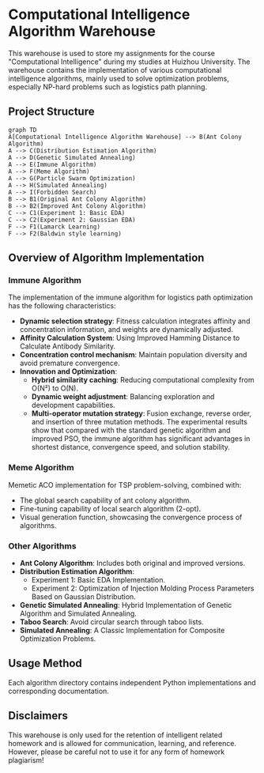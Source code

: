 # Computational Intelligence Algorithm Warehouse
This warehouse is used to store my assignments for the course "Computational Intelligence" during my studies at Huizhou University. The warehouse contains the implementation of various computational intelligence algorithms, mainly used to solve optimization problems, especially NP-hard problems such as logistics path planning.
## Project Structure
```mermaid
graph TD
A[Computational Intelligence Algorithm Warehouse] --> B(Ant Colony Algorithm)
A --> C(Distribution Estimation Algorithm)
A --> D(Genetic Simulated Annealing)
A --> E(Immune Algorithm)
A --> F(Meme Algorithm)
A --> G(Particle Swarm Optimization)
A --> H(Simulated Annealing)
A --> I(Forbidden Search)
B --> B1(Original Ant Colony Algorithm)
B --> B2(Improved Ant Colony Algorithm)
C --> C1(Experiment 1: Basic EDA)
C --> C2(Experiment 2: Gaussian EDA)
F --> F1(Lamarck Learning)
F --> F2(Baldwin style learning)
```
## Overview of Algorithm Implementation
### Immune Algorithm
The implementation of the immune algorithm for logistics path optimization has the following characteristics:
- **Dynamic selection strategy**: Fitness calculation integrates affinity and concentration information, and weights are dynamically adjusted.
- **Affinity Calculation System**: Using Improved Hamming Distance to Calculate Antibody Similarity.
- **Concentration control mechanism**: Maintain population diversity and avoid premature convergence.
- **Innovation and Optimization**:
  - **Hybrid similarity caching**: Reducing computational complexity from O(N²) to O(N).
  - **Dynamic weight adjustment**: Balancing exploration and development capabilities.
  - **Multi-operator mutation strategy**: Fusion exchange, reverse order, and insertion of three mutation methods.
  The experimental results show that compared with the standard genetic algorithm and improved PSO, the immune algorithm has significant advantages in shortest distance, convergence speed, and solution stability.
### Meme Algorithm
Memetic ACO implementation for TSP problem-solving, combined with:
- The global search capability of ant colony algorithm.
- Fine-tuning capability of local search algorithm (2-opt).
- Visual generation function, showcasing the convergence process of algorithms.
### Other Algorithms
- **Ant Colony Algorithm**: Includes both original and improved versions.
- **Distribution Estimation Algorithm**:
  - Experiment 1: Basic EDA Implementation.
  - Experiment 2: Optimization of Injection Molding Process Parameters Based on Gaussian Distribution.
- **Genetic Simulated Annealing**: Hybrid Implementation of Genetic Algorithm and Simulated Annealing.
- **Taboo Search**: Avoid circular search through taboo lists.
- **Simulated Annealing**: A Classic Implementation for Composite Optimization Problems.
## Usage Method
Each algorithm directory contains independent Python implementations and corresponding documentation.
## Disclaimers
This warehouse is only used for the retention of intelligent related homework and is allowed for communication, learning, and reference. However, please be careful not to use it for any form of homework plagiarism!
